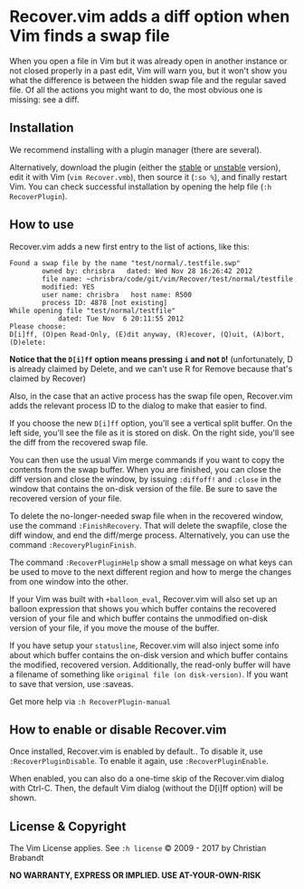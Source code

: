 # Recover.vim adds a diff option when Vim finds a swap file

When you open a file in Vim but it was already open in another instance or not
closed properly in a past edit, Vim will warn you, but it won't show you what
the difference is between the hidden swap file and the regular saved file. Of
all the actions you might want to do, the most obvious one is missing: see a
diff.

## Installation

We recommend installing with a plugin manager (there are several).

Alternatively, download the plugin (either the [stable][] or [unstable][]
version), edit it with Vim (`vim Recover.vmb`), then source it (`:so %`), and
finally restart Vim. You can check successful installation by opening the help
file (`:h RecoverPlugin`).

[unstable]: https://github.com/chrisbra/Recover.vim
[stable]: http://www.vim.org/scripts/script.php?script_id=3068

## How to use

Recover.vim adds a new first entry to the list of actions, like this:

    Found a swap file by the name "test/normal/.testfile.swp"
            owned by: chrisbra   dated: Wed Nov 28 16:26:42 2012
            file name: ~chrisbra/code/git/vim/Recover/test/normal/testfile
            modified: YES
            user name: chrisbra   host name: R500
            process ID: 4878 [not existing]
    While opening file "test/normal/testfile"
                dated: Tue Nov  6 20:11:55 2012
    Please choose:
    D[i]ff, (O)pen Read-Only, (E)dit anyway, (R)ecover, (Q)uit, (A)bort, (D)elete:

**Notice that the `D[i]ff` option means pressing `i` and not `D`!**
(unfortunately, D is already claimed by Delete, and we can't use R for Remove
because that's claimed by Recover)

Also, in the case that an active process has the swap file open, Recover.vim
adds the relevant process ID to the dialog to make that easier to find.

If you choose the new `D[i]ff` option, you'll see a vertical split buffer. On
the left side, you'll see the file as it is stored on disk. On the right side,
you'll see the diff from the recovered swap file.

You can then use the usual Vim merge commands if you want to copy the contents
from the swap buffer. When you are finished, you can close the diff version and
close the window, by issuing `:diffoff!` and `:close` in the window that
contains the on-disk version of the file. Be sure to save the recovered version
of your file.

To delete the no-longer-needed swap file when in the recovered window, use the
command `:FinishRecovery`. That will delete the swapfile, close the diff window,
and end the diff/merge process. Alternatively, you can use the command
`:RecoveryPluginFinish`.

The command `:RecoverPluginHelp` show a small message on what keys can be used
to move to the next different region and how to merge the changes from one
window into the other.

If your Vim was built with `+balloon_eval`, Recover.vim will also set up an
balloon expression that shows you which buffer contains the recovered version of
your file and which buffer contains the unmodified on-disk version of your file,
if you move the mouse of the buffer.

If you have setup your `statusline`, Recover.vim will also inject some info
about which buffer contains the on-disk version and which buffer contains the
modified, recovered version. Additionally, the read-only buffer will have a
filename  of something like `original file (on disk-version)`. If you want to
save that version, use :saveas.

Get more help via `:h RecoverPlugin-manual`

## How to enable or disable Recover.vim

Once installed, Recover.vim is enabled by default.. To disable it, use
`:RecoverPluginDisable`. To enable it again, use `:RecoverPluginEnable`.

When enabled, you can also do a one-time skip of the Recover.vim dialog with
Ctrl-C. Then, the default Vim dialog (without the D[i]ff option) will be shown.


License & Copyright
-------

The Vim License applies. See `:h license`
© 2009 - 2017 by Christian Brabandt

__NO WARRANTY, EXPRESS OR IMPLIED.  USE AT-YOUR-OWN-RISK__
